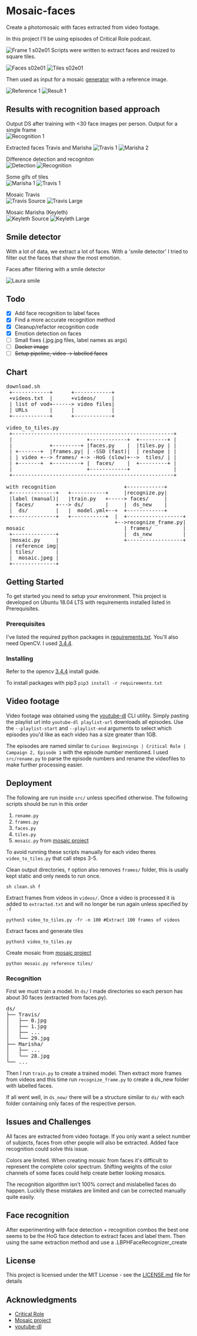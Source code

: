 # Mosaic-faces

Create a photomosaic with faces extracted from video footage.

In this project I'll be using episodes of Critical Role podcast.

![Frame 1 s02e01][cr_frame1] 
Scripts were written to extract faces and resized to square tiles.

![Faces s02e01][cr_faces1]
![Tiles s02e01][cr_tiles1]

Then used as input for a mosaic [generator][mosaic_project] with a reference image.  

![Reference 1][cr_reference1]
![Result 1][cr_result1]

## Results with recognition based approach

Output DS after training with <30 face images per person.
Output for a single frame  
![Recognition 1][cr_recognition1]

Extracted faces Travis and Marisha
![Travis 1][cr_travis1]
![Marisha 2][cr_marisha2]

Difference detection and recogniton  
![Detection][cr_detection2]
![Recognition][cr_recognition2]

Some gifs of tiles  
![Marisha 1][cr_marisha1] ![Travis 1][cr_travis2]

Mosaic Travis  
![Travis Source][cr_Travissource1]
![Travis Large][cr_travis3]

Mosaic Marisha (Keyleth)  
![Keyleth Source][cr_Keylethsource1]
![Keyleth Large][cr_keyleth1]

## Smile detector
With a lot of data, we extract a lot of faces. With a 'smile detector' I tried
to filter out the faces that show the most emotion. 

Faces after filtering with a smile detector  

![Laura smile][cr_smile1]




## Todo
- [x] Add face recognition to label faces
- [x] Find a more accurate recognition method
- [x] Cleanup/refactor recognition code
- [x] Emotion detection on faces
- [ ] Small fixes (.jpg.jpg files, label names as args)
- [ ] ~~Docker image~~
- [ ] ~~Setup pipeline, video -> labelled faces~~

## Chart
<pre>
download.sh
 +------------+      +------------+
 +videos.txt  |      +videos/     |
 | list of vod+------> video files|
 | URLs       |      |            |
 +------------+      +------------+

video_to_tiles.py
 +----------------------------------------------------+
 |                        +------------+  +---------+ |
 |            +---------+ |faces.py    |  |tiles.py | |
 | +-------+  |frames.py| | -SSD (fast)|  | reshape | |
 | | video +--> frames/ +-> -HoG (slow)+-->  tiles/ | |
 | +-------+  +---------+ |  faces/    |  +---------+ |
 |                        +------------+              |
 +----------------------------------------------------+

with recognition                      +------------+
 +--------------+   +-----------+     |recognize.py|
 |label (manual)|   |train.py   +-----> faces/     |
 | faces/       +---> ds/       |     |  ds_new    |
 |  ds/         |   |  model.yml+--+  +------------+
 +--------------+   +-----------+  |  +------------------+
                                   +-->recognize_frame.py|
mosaic                                | frames/          |
 +--------------+                     |  ds_new          |
 |mosaic.py     |                     +------------------+
 | reference img|
 | tiles/       |
 |  mosaic.jpeg |
 +--------------+
</pre>


## Getting Started

To get started you need to setup your environment.
This project is developed on Ubuntu 18.04 LTS with requirements installed
listed in Prerequisites.

### Prerequisites

I've listed the required python packages in [requirements.txt](requirements.txt). You'll also need OpenCV. I used [3.4.4](https://docs.opencv.org/3.4.4/d2/de6/tutorial_py_setup_in_ubuntu.html).


### Installing
Refer to the opencv [3.4.4](https://docs.opencv.org/3.4.4/d2/de6/tutorial_py_setup_in_ubuntu.html)
 install guide.

To install packages with pip3
`pip3 install -r requirements.txt`


## Video footage

Video footage was obtained using the [youtube-dl][youtube-dl_project] CLI utility. Simply pasting the playlist url into `youtube-dl playlist-url` downloads all episodes. Use the `--playlist-start` and `--playlist-end` arguments to select which episodes you'd like as each video has a size greater than 1GB.

The episodes are named similar to `Curious Beginnings | Critical Role | Campaign 2,
Episode 1` with the episode number mentioned. I used `src/rename.py` to parse
the episode numbers and rename the videofiles to make further processing easier.


## Deployment

The following are run inside `src/` unless specified otherwise.
The following scripts should be run in this order

1. `rename.py`
1. `frames.py`
1. `faces.py`
1. `tiles.py`
1. `mosaic.py` from [mosaic project][mosaic_project]

To avoid running these scripts manually for each video theres `
video_to_tiles.py` that call steps 3-5. 

Clean output directories, `f` option also removes `frames/` folder, this is
usally kept static and only needs to run once.
```
sh clean.sh f
```

Extract frames from videos in `videos/`. Once a video is processed it is added
to `extracted.txt` and will no longer be run again unless specified by `-f`
```
python3 video_to_tiles.py -fr -n 100 #Extract 100 frames of videos
```

Extract faces and generate tiles
```
python3 video_to_tiles.py 
```

Create mosaic from [mosaic project][mosaic_project]
```
python mosaic.py reference tiles/
```

### Recognition
First we must train a model. In `ds/` I made directories so each person has about
30 faces (extracted from faces.py).

<pre>
ds/
├── Travis/
│   ├── 0.jpg
│   ├── 1.jpg
│   ├── ...
│   └── 29.jpg
├── Marisha/
│   ├── ...
│   └── 28.jpg
└── ...
</pre>

Then I run `train.py` to create a trained model. Then extract more frames from
videos and this time run `recognize_frame.py` to create a ds_new folder with
labelled faces.

If all went well, in `ds_new/` there will be a structure similar to `ds/` with each
folder containing only faces of the respective person.

## Issues and Challenges
All faces are extracted from video footage. If you only want a select number of subjects, faces
from other people will also be extracted. Added face recognition could solve
this issue.

Colors are limited. When creating mosaic from faces it's difficult to represent
the complete color spectrum. Shifting weights of the color channels of some
faces could help create better looking mosaics.

The recognition algorithm isn't 100% correct and mislabelled faces do happen.
Luckily these mistakes are limited and can be corrected manually quite easily.

## Face recognition
After experimenting with face detection + recognition combos the best one seems
to be the HoG face detection to extract faces and label them. Then using the
same extraction method and use a .LBPHFaceRecognizer_create

## License

This project is licensed under the MIT License - see the [LICENSE.md](LICENSE.md) file for details

## Acknowledgments

* [Critical Role][critical_role_url]
* [Mosaic project][mosaic_project]
* [youtube-dl][youtube-dl_project] 

<!-- Links to image -->
[critical_role_url]: https://critrole.com/
[youtube-dl_project]: https://github.com/rg3/youtube-dl
[mosaic_project]: https://github.com/codebox/mosaic
[cr_frame1]: images/frame1.jpg "Frame 1 s02e01"
[cr_reference1]: images/reference1.jpg "Reference 1"
[cr_result1]: images/result1.jpg "Result 1"
[cr_faces1]: images/faces_results/faces1.jpg "Faces 1 s02e01"
[cr_tiles1]: images/tiles_results/tiles1.jpg "Tiles 1 s02e01"
[cr_recognition1]: images/result_recognition.png "Recognition 1 s02e01"
[cr_marisha2]: images/Marisha.jpg "Marisha"
[cr_travis1]: images/Travis.jpg "Travis"
[cr_marisha1]: images/Marisha.gif "Marisha 1"
[cr_travis2]: images/Travis.gif "Travis 1"
[cr_travis3]: images/Travis.jpeg "Travis Large"
[cr_keyleth1]: images/Keyleth.jpeg "Keyleth Large"
[cr_Travissource1]: images/Travis_source.bmp "Travis source"
[cr_Keylethsource1]: images/Keyleth_source.jpg "Keyleth source"
[cr_smile1]: images/smile_laura.jpg "Laura smile"
[cr_detection2]: images/DETECTION.jpg "detection"
[cr_recognition2]: images/RECOGNITION.jpg "recognition"

